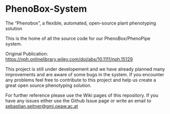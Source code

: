 # PhenoBox-System
The “Phenobox”, a flexible, automated, open-source plant phenotyping solution

This is the home of all the source code for our PhenoBox/PhenoPipe system. 

Original Publication: https://nph.onlinelibrary.wiley.com/doi/abs/10.1111/nph.15129

This project is still under developement and we have already planned many improvements and are aware of some bugs in the system. 
If you encounter any problems feel free to contribute to this project and help us create a great open source phenotyping solution.

For further reference please use the Wiki pages of this repository. If you have any issues either use the Github Issue page or write an email to sebastian.seitner@gmi.oeaw.ac.at
